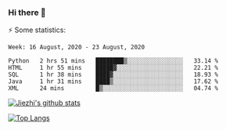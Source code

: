 ### Hi there 👋

⚡ Some statistics:

<!--START_SECTION:waka-->
```text
Week: 16 August, 2020 - 23 August, 2020

Python   2 hrs 51 mins   ████████▒░░░░░░░░░░░░░░░░   33.14 % 
HTML     1 hr 55 mins    █████▓░░░░░░░░░░░░░░░░░░░   22.21 % 
SQL      1 hr 38 mins    ████▓░░░░░░░░░░░░░░░░░░░░   18.93 % 
Java     1 hr 31 mins    ████▒░░░░░░░░░░░░░░░░░░░░   17.62 % 
XML      24 mins         █▒░░░░░░░░░░░░░░░░░░░░░░░   04.74 % 
```
<!--END_SECTION:waka-->

[![Jiezhi's github stats](https://github-readme-stats.vercel.app/api?username=Jiezhi&show_icons=true)](https://github.com/Jiezhi/github-readme-stats)

[![Top Langs](https://github-readme-stats.vercel.app/api/top-langs/?username=Jiezhi&hide=javascript,html)](https://github.com/Jiezhi/github-readme-stats)
<!--
**Jiezhi/Jiezhi** is a ✨ _special_ ✨ repository because its `README.md` (this file) appears on your GitHub profile.

Here are some ideas to get you started:

- 🔭 I’m currently working on ...
- 🌱 I’m currently learning ...
- 👯 I’m looking to collaborate on ...
- 🤔 I’m looking for help with ...
- 💬 Ask me about ...
- 📫 How to reach me: ...
- 😄 Pronouns: ...
- ⚡ Fun fact: ...
-->

